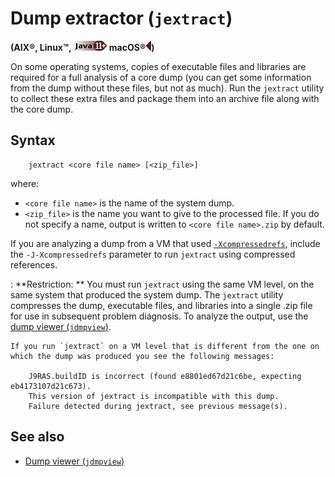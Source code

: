 <!--
* Copyright (c) 2017, 2018 IBM Corp. and others
*
* This program and the accompanying materials are made
* available under the terms of the Eclipse Public License 2.0
* which accompanies this distribution and is available at
* https://www.eclipse.org/legal/epl-2.0/ or the Apache
* License, Version 2.0 which accompanies this distribution and
* is available at https://www.apache.org/licenses/LICENSE-2.0.
*
* This Source Code may also be made available under the
* following Secondary Licenses when the conditions for such
* availability set forth in the Eclipse Public License, v. 2.0
* are satisfied: GNU General Public License, version 2 with
* the GNU Classpath Exception [1] and GNU General Public
* License, version 2 with the OpenJDK Assembly Exception [2].
*
* [1] https://www.gnu.org/software/classpath/license.html
* [2] http://openjdk.java.net/legal/assembly-exception.html
*
* SPDX-License-Identifier: EPL-2.0 OR Apache-2.0 OR GPL-2.0 WITH
* Classpath-exception-2.0 OR LicenseRef-GPL-2.0 WITH Assembly-exception
-->

# Dump extractor (`jextract`)

**(AIX&reg;, Linux&trade;, ![Start of content that applies only to Java 11 (LTS) and later](cr/java11plus.png) macOS&reg;![End of content that applies only to Java 10 and later](cr/java_close_lts.png))**

On some operating systems, copies of executable files and libraries are required for a full analysis of a core dump (you can get some information from the dump without these files, but not as much). Run the `jextract` utility to collect these extra files and package them into an archive file along with the core dump.

## Syntax

        jextract <core file name> [<zip_file>]

where:

- `<core file name>` is the name of the system dump.
- `<zip_file>` is the name you want to give to the processed file. If you do not specify a name, output is written to `<core file name>.zip` by default.

If you are analyzing a dump from a VM that used [`-Xcompressedrefs`](xcompressedrefs.md), include the `-J-Xcompressedrefs` parameter to run `jextract` using compressed references.

: <i class="fa fa-exclamation-triangle"></i> **Restriction: ** You must run `jextract` using the same VM level, on the same system that produced the system dump. The `jextract` utility compresses the dump, executable files, and libraries into a single .zip file for use in subsequent problem diagnosis. To analyze the output, use the [dump viewer (`jdmpview`)](tool_jdmpview.md).

    If you run `jextract` on a VM level that is different from the one on which the dump was produced you see the following messages:

        J9RAS.buildID is incorrect (found e8801ed67d21c6be, expecting eb4173107d21c673).
        This version of jextract is incompatible with this dump.
        Failure detected during jextract, see previous message(s).

## See also

- [Dump viewer (`jdmpview`)](tool_jdmpview.md)




<!-- ==== END OF TOPIC ==== tool_jextract.md ==== -->

